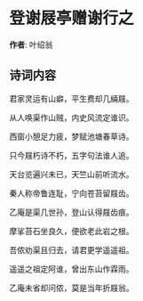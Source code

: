 # 登谢屐亭赠谢行之

**作者**: 叶绍翁

## 诗词内容

君家灵运有山癖，平生费却几緉屐。

从人唤渠作山贼，内史风流定谁识。

西窗小憩足力疲，梦赋池塘春草诗。

只今屐朽诗不朽，五字句法谁人追。

天台览遍兴未已，天竺山前听流水。

秦人称帝鲁连耻，宁向苍苔留屐齿。

乙庵是渠几世孙，登山认得屐齿痕。

摩挲苔石坐良久，便欲老此岩之根。

吾侬劝渠且归去，请君更学遥遥祖。

遥遥之祖定阿谁，曾出东山作霖雨。

乙庵未省却问侬，莫是当年折屐翁。

